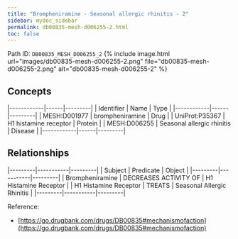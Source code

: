 ```yaml
---
title: "Brompheniramine - Seasonal allergic rhinitis - 2"
sidebar: mydoc_sidebar
permalink: db00835-mesh-d006255-2.html
toc: false 
---
```



Path ID: `DB00835_MESH_D006255_2`
{% include image.html url="images/db00835-mesh-d006255-2.png" file="db00835-mesh-d006255-2.png" alt="db00835-mesh-d006255-2" %}

## Concepts

|------------|------|---------|
| Identifier | Name | Type    |
|------------|------|---------|
| MESH:D001977 | brompheniramine | Drug |
| UniProt:P35367 | H1 histamine receptor | Protein |
| MESH:D006255 | Seasonal allergic rhinitis | Disease |
|------------|------|---------|

## Relationships

|---------|-----------|---------|
| Subject | Predicate | Object  |
|---------|-----------|---------|
| Brompheniramine | DECREASES ACTIVITY OF | H1 Histamine Receptor |
| H1 Histamine Receptor | TREATS | Seasonal Allergic Rhinitis |
|---------|-----------|---------|

Reference: 
  - [https://go.drugbank.com/drugs/DB00835#mechanismofaction](https://go.drugbank.com/drugs/DB00835#mechanismofaction)
